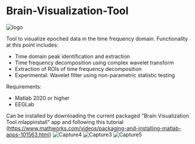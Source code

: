 # Brain-Visualization-Tool
![logo](https://github.com/ortizo-117/Brain-Visualization-Tool/assets/71515296/7f33a48d-122b-4e8b-837b-eb85488261e5)

Tool to visualize epoched data in the time frequency domain. Functionality at this point includes:
-  Time domain peak identification and extraction
-  Time frequency decomposition using complex wavelet transform
-  Extraction of ROIs of time frequency decomposition 
-  Experimental: Wavelet filter using non-parametric statistic testing

Requirements:
- Matlab 2020 or higher
- EEGLab


Can be installed by downloading the current packaged "Brain Visualization Tool.mlappinstall" app and following this tutorial (https://www.mathworks.com/videos/packaging-and-installing-matlab-apps-101563.html)
![Capture4](https://github.com/ortizo-117/Brain-Visualization-Tool/assets/71515296/704f0862-5d7e-406d-bc15-8b434f266e70)
![Capture3](https://github.com/ortizo-117/Brain-Visualization-Tool/assets/71515296/705b0f5a-02c7-46f7-9688-00befe507193)
![Capture5](https://github.com/ortizo-117/Brain-Visualization-Tool/assets/71515296/cb56e676-5ed2-42d8-9c75-5385f44bc81c)
